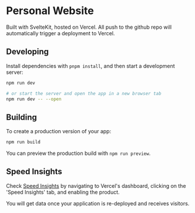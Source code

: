 
# Personal Website

Built with SvelteKit, hosted on Vercel.
All push to the github repo will automatically trigger a deployment to Vercel.


## Developing

Install dependencies with `pnpm install`, and then start a development server:

```bash
npm run dev

# or start the server and open the app in a new browser tab
npm run dev -- --open
```

## Building

To create a production version of your app:

```bash
npm run build
```

You can preview the production build with `npm run preview`.


## Speed Insights

Check [Speed Insights](https://vercel.com/docs/concepts/speed-insights) by navigating to Vercel's dashboard, clicking on the 'Speed Insights' tab, and enabling the product.

You will get data once your application is re-deployed and receives visitors.
